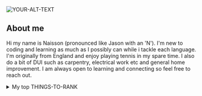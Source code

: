 <picture>
 <source media="(prefers-color-scheme: dark)" srcset="https://scontent-atl3-1.xx.fbcdn.net/v/t1.6435-9/53670377_10161621909425128_8715613559943331840_n.jpg?stp=dst-jpg_p206x206&_nc_cat=103&ccb=1-7&_nc_sid=c21ed2&_nc_ohc=kdbvIinesg4AX8j3moC&_nc_ht=scontent-atl3-1.xx&oh=00_AfCIGG3pe8cJC7wRBxNXpmn8oyXkFIZ6lDHy3Gh9KAfKqA&oe=65D8F33F">
 <source media="(prefers-color-scheme: light)" srcset="https://scontent-atl3-1.xx.fbcdn.net/v/t1.6435-9/53670377_10161621909425128_8715613559943331840_n.jpg?stp=dst-jpg_p206x206&_nc_cat=103&ccb=1-7&_nc_sid=c21ed2&_nc_ohc=kdbvIinesg4AX8j3moC&_nc_ht=scontent-atl3-1.xx&oh=00_AfCIGG3pe8cJC7wRBxNXpmn8oyXkFIZ6lDHy3Gh9KAfKqA&oe=65D8F33F">
 <img alt="YOUR-ALT-TEXT" src="https://scontent-atl3-1.xx.fbcdn.net/v/t1.6435-9/53670377_10161621909425128_8715613559943331840_n.jpg?stp=dst-jpg_p206x206&_nc_cat=103&ccb=1-7&_nc_sid=c21ed2&_nc_ohc=kdbvIinesg4AX8j3moC&_nc_ht=scontent-atl3-1.xx&oh=00_AfCIGG3pe8cJC7wRBxNXpmn8oyXkFIZ6lDHy3Gh9KAfKqA&oe=65D8F33F">
</picture>

## About me

Hi my name is Naisson (pronounced like Jason with an 'N'). I'm new to coding and learning as much as I possibly can while i tackle each language. I'm originally from England and enjoy playing tennis in my spare time. I also do a bit of DUI such as carpentry, electrical work etc and general home improvement. I am always open to learning and connecting so feel free to reach out.

<details>
<summary>My top THINGS-TO-RANK</summary>

| Rank | Hobbies |
|-----:|---------------------------|
|     1| Tennis                    |
|     2| Video Games               |
|     3| Home Improvement          |
|     4| Trying New Foods/Cuisine  |
|     5| Watching tv/sports        |
|     6| Games (MTG/Boardgames etc)|

</details>
